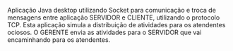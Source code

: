 Aplicação Java desktop utilizando Socket para comunicação e troca de mensagens entre aplicação SERVIDOR e CLIENTE, utilizando o protocolo TCP. 
Esta aplicação simula a distribuição de atividades para os atendentes ociosos. 
O GERENTE envia as atividades para o SERVIDOR que vai encaminhando para os atendentes.
